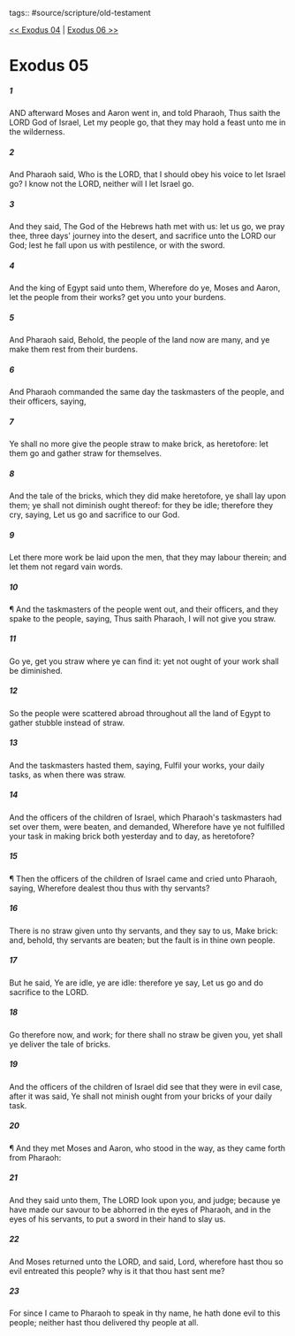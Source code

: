 tags:: #source/scripture/old-testament

[<< Exodus 04](source/scripture/old-testament/02_Exodus/Exodus_04.md) | [Exodus 06 >>](source/scripture/old-testament/02_Exodus/Exodus_06.md)

# Exodus 05

##### 1

AND afterward Moses and Aaron went in, and told Pharaoh, Thus saith the LORD God of Israel, Let my people go, that they may hold a feast unto me in the wilderness.

##### 2

And Pharaoh said, Who is the LORD, that I should obey his voice to let Israel go? I know not the LORD, neither will I let Israel go.

##### 3

And they said, The God of the Hebrews hath met with us: let us go, we pray thee, three days' journey into the desert, and sacrifice unto the LORD our God; lest he fall upon us with pestilence, or with the sword.

##### 4

And the king of Egypt said unto them, Wherefore do ye, Moses and Aaron, let the people from their works? get you unto your burdens.

##### 5

And Pharaoh said, Behold, the people of the land now are many, and ye make them rest from their burdens.

##### 6

And Pharaoh commanded the same day the taskmasters of the people, and their officers, saying,

##### 7

Ye shall no more give the people straw to make brick, as heretofore: let them go and gather straw for themselves.

##### 8

And the tale of the bricks, which they did make heretofore, ye shall lay upon them; ye shall not diminish ought thereof: for they be idle; therefore they cry, saying, Let us go and sacrifice to our God.

##### 9

Let there more work be laid upon the men, that they may labour therein; and let them not regard vain words.

##### 10

¶ And the taskmasters of the people went out, and their officers, and they spake to the people, saying, Thus saith Pharaoh, I will not give you straw.

##### 11

Go ye, get you straw where ye can find it: yet not ought of your work shall be diminished.

##### 12

So the people were scattered abroad throughout all the land of Egypt to gather stubble instead of straw.

##### 13

And the taskmasters hasted them, saying, Fulfil your works, your daily tasks, as when there was straw.

##### 14

And the officers of the children of Israel, which Pharaoh's taskmasters had set over them, were beaten, and demanded, Wherefore have ye not fulfilled your task in making brick both yesterday and to day, as heretofore?

##### 15

¶ Then the officers of the children of Israel came and cried unto Pharaoh, saying, Wherefore dealest thou thus with thy servants?

##### 16

There is no straw given unto thy servants, and they say to us, Make brick: and, behold, thy servants are beaten; but the fault is in thine own people.

##### 17

But he said, Ye are idle, ye are idle: therefore ye say, Let us go and do sacrifice to the LORD.

##### 18

Go therefore now, and work; for there shall no straw be given you, yet shall ye deliver the tale of bricks.

##### 19

And the officers of the children of Israel did see that they were in evil case, after it was said, Ye shall not minish ought from your bricks of your daily task.

##### 20

¶ And they met Moses and Aaron, who stood in the way, as they came forth from Pharaoh:

##### 21

And they said unto them, The LORD look upon you, and judge; because ye have made our savour to be abhorred in the eyes of Pharaoh, and in the eyes of his servants, to put a sword in their hand to slay us.

##### 22

And Moses returned unto the LORD, and said, Lord, wherefore hast thou so evil entreated this people? why is it that thou hast sent me?

##### 23

For since I came to Pharaoh to speak in thy name, he hath done evil to this people; neither hast thou delivered thy people at all.
